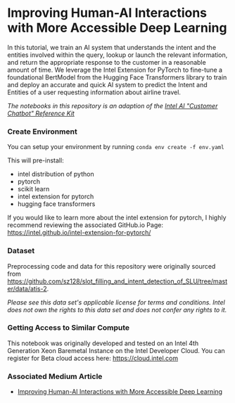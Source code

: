 # Improving Human-AI Interactions with More Accessible Deep Learning

In this tutorial, we train an AI system that understands the intent and the entities involved within the query, lookup or launch the relevant information, and return the appropriate response to the customer in a reasonable amount of time. We leverage the Intel Extension for PyTorch to fine-tune a foundational BertModel from the Hugging Face Transformers library to train and deploy an accurate and quick AI system to predict the Intent and Entities of a user requesting information about airline travel.

*The notebooks in this repository is an adaption of the [Intel AI "Customer Chatbot" Reference Kit](https://github.com/oneapi-src/customer-chatbot)*

### Create Environment
You can setup your environment by running `conda env create -f env.yaml` 

This will pre-install: 
- intel distribution of python
- pytorch
- scikit learn
- intel extension for pytorch
- hugging face transformers

If you would like to learn more about the intel extension for pytorch, I highly recommend reviewing the associated GitHub.io Page: https://intel.github.io/intel-extension-for-pytorch/

### Dataset
Preprocessing code and data for this repository were originally sourced from https://github.com/sz128/slot_filling_and_intent_detection_of_SLU/tree/master/data/atis-2.

*Please see this data set's applicable license for terms and conditions. Intel does not own the rights to this data set and does not confer any rights to it.*

### Getting Access to Similar Compute
This notebook was originally developed and tested on an Intel 4th Generation Xeon Baremetal Instance on the Intel Developer Cloud. You can register for Beta cloud access here: https://cloud.intel.com

### Associated Medium Article
- [Improving Human-AI Interactions with More Accessible Deep Learning](https://medium.com/@eduand-alvarez)
